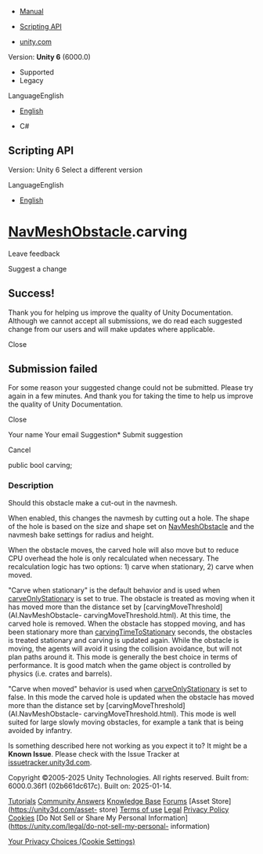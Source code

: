[ ]()

  * [Manual](../Manual/index.html)
  * [Scripting API](../ScriptReference/index.html)

  * [unity.com](https://unity.com/)

Version: **Unity 6** (6000.0)

  * Supported
  * Legacy

LanguageEnglish

  * [English]()

  * C#

[ ](https://docs.unity3d.com)

## Scripting API

Version: Unity 6 Select a different version

LanguageEnglish

  * [English]()

#  [NavMeshObstacle](AI.NavMeshObstacle.html).carving

Leave feedback

Suggest a change

## Success!

Thank you for helping us improve the quality of Unity Documentation. Although
we cannot accept all submissions, we do read each suggested change from our
users and will make updates where applicable.

Close

## Submission failed

For some reason your suggested change could not be submitted. Please <a>try
again</a> in a few minutes. And thank you for taking the time to help us
improve the quality of Unity Documentation.

Close

Your name Your email Suggestion* Submit suggestion

Cancel

[ ]()

public bool carving;

### Description

Should this obstacle make a cut-out in the navmesh.

When enabled, this changes the navmesh by cutting out a hole. The shape of the
hole is based on the size and shape set on
[NavMeshObstacle](AI.NavMeshObstacle.html) and the navmesh bake settings for
radius and height.  
  
When the obstacle moves, the carved hole will also move but to reduce CPU
overhead the hole is only recalculated when necessary. The recalculation logic
has two options: 1) carve when stationary, 2) carve when moved.  
  
"Carve when stationary" is the default behavior and is used when
[carveOnlyStationary](AI.NavMeshObstacle-carveOnlyStationary.html) is set to
true. The obstacle is treated as moving when it has moved more than the
distance set by [carvingMoveThreshold](AI.NavMeshObstacle-
carvingMoveThreshold.html). At this time, the carved hole is removed. When the
obstacle has stopped moving, and has been stationary more than
[carvingTimeToStationary](AI.NavMeshObstacle-carvingTimeToStationary.html)
seconds, the obstacles is treated stationary and carving is updated again.
While the obstacle is moving, the agents will avoid it using the collision
avoidance, but will not plan paths around it. This mode is generally the best
choice in terms of performance. It is good match when the game object is
controlled by physics (i.e. crates and barrels).  
  
"Carve when moved" behavior is used when
[carveOnlyStationary](AI.NavMeshObstacle-carveOnlyStationary.html) is set to
false. In this mode the carved hole is updated when the obstacle has moved
more than the distance set by [carvingMoveThreshold](AI.NavMeshObstacle-
carvingMoveThreshold.html). This mode is well suited for large slowly moving
obstacles, for example a tank that is being avoided by infantry.

Is something described here not working as you expect it to? It might be a
**Known Issue**. Please check with the Issue Tracker at
[issuetracker.unity3d.com](https://issuetracker.unity3d.com).

Copyright ©2005-2025 Unity Technologies. All rights reserved. Built from:
6000.0.36f1 (02b661dc617c). Built on: 2025-01-14.

[Tutorials](https://unity3d.com/learn) [Community
Answers](https://answers.unity3d.com) [Knowledge
Base](https://support.unity3d.com/hc/en-us)
[Forums](https://forum.unity3d.com) [Asset Store](https://unity3d.com/asset-
store) [Terms of use](https://docs.unity3d.com/Manual/TermsOfUse.html)
[Legal](https://unity.com/legal) [Privacy
Policy](https://unity.com/legal/privacy-policy)
[Cookies](https://unity.com/legal/cookie-policy) [Do Not Sell or Share My
Personal Information](https://unity.com/legal/do-not-sell-my-personal-
information)

[Your Privacy Choices (Cookie Settings)](javascript:void\(0\);)

